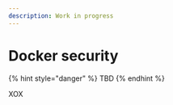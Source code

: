 ```yaml
---
description: Work in progress
---
```


# Docker security

{% hint style="danger" %}
TBD
{% endhint %}

XOX

